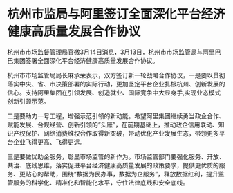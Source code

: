 # 杭州市监局与阿里签订全面深化平台经济健康高质量发展合作协议

杭州市市场监督管理局官微3月14日消息，3月13日，杭州市市场监管局与阿里巴巴集团签署全面深化平台经济健康高质量发展合作协议。

杭州市市场监管局局长麻承荣表示，双方签订新一轮战略合作协议，一是要以贯彻落实中央、省、市决策部署的实际行动，更加坚定平台企业扎根杭州、创新发展的信心。支持阿里集团在引领发展、创造就业、国际竞争中大显身手,实现业态模式创新引领示范。

二是要助力一号工程，增强示范引领的新动能。希望阿里集团继续勇当政企合作、赋能发展、合规经营、创新引领的“头雁”，在前期基础上，推动政企信用联动、知识产权保护、网络消费维权合作取得新突破，带动优化产业发展生态，带领更多平台企业飞得更高、飞得更远。

三是要做优助企服务，彰显市场监管的新作为。市场监管部门要强化服务、开放、共治、底线思维，落实促进平台经济健康高质量发展的政策要求，提供更优质的服务、更贴心的帮助，围绕“数据为民办事，数据为企服务”，释放数据红利，提升监管服务的科学化、精准化和智能化水平，守住法律底线和安全底线。

